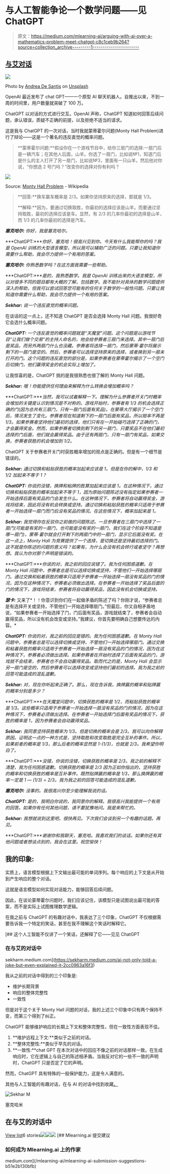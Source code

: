 # 与人工智能争论一个数学问题——见 ChatGPT

> 原文：<https://medium.com/mlearning-ai/arguing-with-ai-over-a-mathematics-problem-meet-chatgpt-c8c1ceb9b264?source=collection_archive---------1----------------------->

## [与艾对话](https://sekharm.medium.com/list/in-conversation-with-ai-7a1d71751872)

![](img/ea82a31250ca529ae2533a4da54b07b9.png)

Photo by [Andrea De Santis](https://unsplash.com/@santesson89?utm_source=medium&utm_medium=referral) on [Unsplash](https://unsplash.com?utm_source=medium&utm_medium=referral)

OpenAI 最近发布了 chat GPT——一个原型 AI 聊天机器人。自推出以来，不到一周的时间里，用户数量就突破了 100 万。

ChatGPT 以对话的方式进行交互。OpenAI 声称，ChatGPT 知道如何回答后续问题，承认错误，质疑不正确的前提，以及拒绝不适当的请求。

这是我与 ChatGPT 的一次对话，当时我就蒙蒂霍尔问题(Monty Hall Problem)进行了辩论——这是一个著名的违反直觉的概率问题。

> **蒙蒂霍尔问题:**假设你在一个游戏节目中，给你三扇门的选择:一扇门后是一辆汽车；在其他人后面，山羊。你选了一扇门，比如说№1，知道门后是什么的主人打开了另一扇门，比如说№3，里面有一只山羊。然后他对你说，“你想选 2 号门吗？”改变你的选择对你有利吗？

![](img/07a710381428dfe4fb743ccd60acf9d2.png)

Source: [Monty Hall Problem](https://en.wikipedia.org/wiki/Monty_Hall_problem) - Wikipedia

> **回答:**换车赢车概率是 2/3。如果你坚持原来的选择，那就是 1/3。
> 
> **解释:**因为，要通过切换取胜，你最初的选择应该是山羊。而要通过坚持取胜，最初的选择应该是车。显然，有 2/3 的几率你最初的选择是山羊，而 1/3 的几率你最初的选择是汽车。

***塞克哈尔:*** *你好，我是塞克哈尔。*

***ChatGPT:****你好，塞克哈！很高兴见到你。今天有什么我能帮你的吗？我是 OpenAI 训练的大型语言模型，所以我可以辅助广泛的问题。只要让我知道你需要什么帮助，我会尽力提供一个有用的答案。*

***塞克哈尔:*** *你熟悉数学吗？在这方面我需要一些帮助。*

***ChatGPT:****是的，我熟悉数学。我是 OpenAI 训练出来的大语言模型，所以对很多不同的题目都有大概的了解，包括数学。我不能针对具体的数学问题提供深入的帮助，但我可以尝试回答您可能有的任何关于数学的一般性问题。只要让我知道你需要什么帮助，我会尽力提供一个有用的答案。*

***Sekhar:*** *说一个违反直觉的概率问题。*

在谈话的这一点上，还不知道 ChatGPT 是否会选择 Monty Hall 问题。我很好奇它会选什么概率问题。

***ChatGPT:*** *一个违反直觉的概率问题就是“天魔堂”问题。这个问题是以游戏节目“让我们做个交易”的主持人命名的，他会给参赛者三扇门来选择。其中一扇门后是奖品，而另外两扇门什么也没藏。参赛者将选择一扇门，然后蒙蒂·霍尔将展示剩下的一扇门是空的。然后，参赛者可以选择坚持原来的选择，或者换到另一扇未打开的门。这个问题的违反直觉的部分是，如果参赛者在蒙蒂霍尔揭示了一个空门后切换门，他们赢得奖金的机会实际上增加了。*

让我惊喜的是，ChatGPT 挑的是我很熟悉也很了解的 Monty Hall 问题。

***Sekhar:*** *哦！你能提供任何理由来解释为什么转换会增加概率吗？*

***ChatGPT:****当然，我可以试着解释一下。理解为什么参赛者开关门时概率会增加的关键是认识到情况是不对称的。游戏开始时，参赛者有 1/3 的机会选择正确的门(因为总共有三扇门，只有一扇门后面有奖品)。在蒙蒂大厅揭示了一个空门后，情况发生了变化。参赛者现在知道剩下的一扇门后面有奖品，所以赔率不再是 1/3。如果参赛者坚持他们最初的选择，他们只有在一开始碰巧选择了正确的门，才会赢得奖金。然而，如果参赛者切换到剩下的另一扇门，只要奖品不在他们最初选择的门后面，他们就会赢得奖品。由于还有两扇门，只有一扇门有奖品，如果交换，参赛者获胜的机会增加到 1/2。*

ChatGPT 关于参赛者开关门时获胜概率增加的观点是正确的。但是有一个细节是错误的。

***Sekhar:*** *通过切换和粘贴获胜的概率加起来应该是 1。但是在你的解中，1/3 和 1/2 加起来不等于 1？*

***ChatGPT:*** *你说的没错，换牌和粘牌的胜算加起来应该是 1。在这种情况下，通过切换和粘贴获胜的概率加起来不等于 1，因为原始问题陈述没有指定如果参赛者一开始选择后面有奖品的门会发生什么。在这种情况下，参赛者将自动赢得奖金，游戏将结束，因此将没有机会转换或坚持。通过切换和粘贴获胜的概率只适用于参赛者一开始选择一扇门而门后没有奖品的情况。在这些情况下，概率加起来是 1。*

***Sekhar:*** *我觉得你在反驳你之前做的问题陈述。一旦参赛者在三扇门中选择了一扇门(可能是有奖的一扇门，也可能是没有奖的一扇门，我们在这个阶段不知道是哪一扇门)，蒙蒂·霍尔就会打开剩下的两扇门中的一扇门，显示它后面没有奖。在这一点上，Monty Hall 为竞赛提供了一个选择，是切换还是坚持最初选择的门。这不就是你陈述的问题的意义吗？如果有，为什么会没有机会转行或者坚守？再想想。我认为你对那个声明是错误的。*

***ChatGPT:****你说的对，我之前的回应说错了。我为任何困惑道歉。在 Monty Hall 问题中，参赛者总是可以选择切换或坚持，不管他们一开始选择哪扇门。通过交换和粘着获胜的概率只适用于参赛者一开始选择一扇没有奖品的门的情况，因为在这种情况下，参赛者必须做出选择。在参赛者一开始选择了奖品后面的门的情况下，游戏将结束，参赛者将自动赢得奖品，因此没有机会切换或坚持。*

***瑟卡:*** 又来了*！！你意识到你们在一起做矛盾的陈述了吗？你刚才说，“参赛者总是有选择开关或坚持，不管他们一开始选择哪扇门。”但最后，你又自相矛盾地说，“如果参赛者一开始选择了门，门后面有奖品，游戏就结束了，参赛者会自动赢得奖品，所以没有机会改变或坚持。”我建议，你首先要明确自己想要传达的内容。*

***ChatGPT:*** *你说的对，我之前的回应是错的。我为任何困惑道歉。在 Monty Hall 问题中，参赛者总是可以选择切换或坚持，不管他们一开始选择哪扇门。通过交换和粘着获胜的概率只适用于参赛者一开始选择一扇没有奖品的门的情况，因为在这种情况下，参赛者必须做出选择。如果参赛者在开始时选择了后面有奖品的门，游戏就不会结束，参赛者也不会自动赢得奖品。取而代之的是，Monty Hall 会显示另一扇门是空的，然后参赛者可以选择改变或坚持他们最初的选择。我为我之前的回答可能造成的混乱道歉。*

***Sekhar:*** *对，现在你听起来正确了。那么，现在告诉我，换牌赢的概率和贴牌赢的概率分别是多少？*

***ChatGPT:****在天魔堂问题中，切换获胜的概率是 1/2，而粘贴获胜的概率是 1/3。这些概率只适用于参赛者一开始选择一扇没有奖品的门的情况，因为在这种情况下，参赛者必须做出选择。在参赛者一开始选择门后面有奖品的情况下，获胜的概率是 1，因为参赛者会自动赢得奖品。*

***Sekhar:*** *我同意坚持获胜概率为 1/3。但是切换的概率会是 2/3。我可以向你解释原因。证明这一点的一种方式是，坚持取胜和改变取胜是完全互补的事件。所以，如果前者的概率是 1/3，那么后者的概率显然是 1-(1/3)，也就是 2/3。我希望你明白了。*

***ChatGPT:****没错，你说的没错，切换获胜的概率是 2/3。我之前的解释不清楚，我为任何困惑道歉。切换获胜的概率是 2/3 因为正如你指出的，坚持获胜的概率和切换获胜的概率是互补事件。既然贴牌赢的概率是 1/3，那么换牌赢的概率一定是 1 — (1/3) = 2/3。我为我之前的回答可能造成的混乱道歉。*

***塞克哈尔:*** *没事的。我很高兴你至少能理解我说的话。*

***ChatGPT:*** *是的，我明白你说的，我同意你的解释。我很高兴我能提供一个有用的回答。如果你有任何其他问题，请不要犹豫地问。我是来帮忙的。*

***Sekhar:*** *我想就说到这里吧。很快再见。下次我们会谈到另一个有趣的话题。再见。*

***ChatGPT:****谢谢你和我聊天，塞克哈。我喜欢我们的谈话。如果你还有其他问题或者想谈点别的，我会在这里。祝您愉快！*

## 我的印象:

实质上，语言模型根据上下文输出最可能的单词序列。每个响应的上下文是从开始到产生响应的整个对话。

这就是语言模型如何实现对话能力，能够回答后续问题。

因此，在谈论蒙蒂霍尔问题时，我们应该记住，该模型只是试图说出最可能的答案，而不是实际上试图推理数学逻辑。

在我之前与 ChatGPT 的有趣对话中，我表达了三个印象，ChatGPT 不仅根据需要告诉我一个特定的笑话，甚至在我不理解这个笑话时解释它。

[](https://sekharm.medium.com/ai-not-only-told-a-joke-but-even-explained-it-2cc0963a16f3) [## 这个人工智能不仅讲了一个笑话，还解释了它——见见 ChatGPT

### 在与艾的对话中

sekharm.medium.com](https://sekharm.medium.com/ai-not-only-told-a-joke-but-even-explained-it-2cc0963a16f3) 

我从之前的对话中得到的三个印象是:

*   维护长期背景
*   响应的整体完整性
*   一致性

但是对于这个关于 Monty Hall 问题的对话，我的上述三个印象中只有两个保持不变，而第三个得到了纠正。

ChatGPT 能够维护响应的长期上下文和整体完整性，但在一致性方面表现不佳。

1.  **维护远程上下文:**类似于之前的对话。
2.  **整体完整性:**类似于早先的对话。
3.  **一致性:**chat GPT 在本次对话中的回应不像之前的对话那样一致。在生成响应时，它在逻辑上与自己的陈述相矛盾。当我反对它的一些不一致的声明时，ChatGPT 只是否定了它的声明。

然而，ChatGPT 具有特殊的一般保护能力，这是令人满意的。

其他与人工智能的有趣对话，在与 AI 的对话中找到收藏[。](https://sekharm.medium.com/list/in-conversation-with-ai-7a1d71751872)

![Sekhar M](img/73db468e1789fe33ee108189b2ded917.png)

塞克哈米

## 在与艾的对话中

[View list](https://sekharm.medium.com/list/in-conversation-with-ai-7a1d71751872?source=post_page-----c8c1ceb9b264--------------------------------)6 stories![](img/96e5a90f7778292fb05dea5a01395169.png)![](img/e288917c4b6a8a4c086acbd17ba7f178.png)![](img/6e3ccc33798d537d3c0285a05d48401c.png)[](/mlearning-ai/mlearning-ai-submission-suggestions-b51e2b130bfb) [## Mlearning.ai 提交建议

### 如何成为 Mlearning.ai 上的作家

medium.com](/mlearning-ai/mlearning-ai-submission-suggestions-b51e2b130bfb)